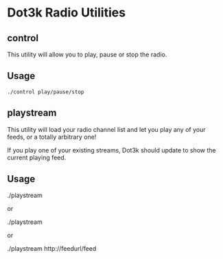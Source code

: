 Dot3k Radio Utilities
=====================

control
-------

This utility will allow you to play, pause or stop the radio.

Usage
-----

    ./control play/pause/stop

playstream
----------

This utility will load your radio channel list and let you play any of your feeds, or a totally arbitrary one!

If you play one of your existing streams, Dot3k should update to show the current playing feed.

Usage
-----

  ./playstream <stream number>

or

  ./playstream <stream name>

or

  ./playstream http://feedurl/feed
